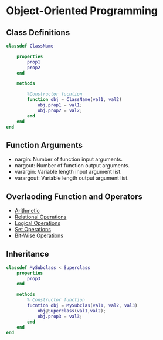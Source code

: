 # Object-Oriented Programming

## Class Definitions

```MATLAB
classdef ClassName

    properties
        prop1
        prop2
    end

    methods

        %Constructor fucntion
        function obj = ClassName(val1, val2)
            obj.prop1 = val1;
            obj.prop2 = val2;
        end
    end
end  
```

## Function Arguments

* nargin: Number of function input arguments.
* nargout: Number of function output arguments.
* varargin: Variable length input argument list.
* varargout: Variable length output argument list.

## Overlaoding Function and Operators

* [Arithmetic](https://ww2.mathworks.cn/help/matlab/arithmetic-operators.html?lang=en)
* [Relational Operations](https://ww2.mathworks.cn/help/matlab/relational-operators.html?lang=en)
* [Logical Operations](hhttps://ww2.mathworks.cn/help/matlab/logical-operations.html?lang=en)
* [Set Operations](https://ww2.mathworks.cn/help/matlab/set-operations.html?lang=en)
* [Bit-Wise Operations](https://ww2.mathworks.cn/help/matlab/bit-wise-operations.html?lang=en)

## Inheritance

```MATLAB
classdef MySubclass < Superclass
    properties
        prop3
    end

    methods
        % Constructor function
        fucntion obj = MySubclas(val1, val2, val3)
            obj@Superclass(val1,val2);
            obj.prop3 = val3;
        end
    end
end
```
